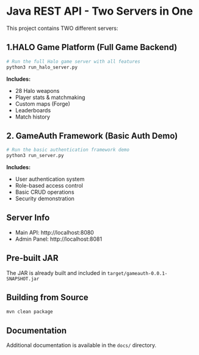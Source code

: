 # Java REST API - Two Servers in One

This project contains TWO different servers:

## 1.HALO Game Platform (Full Game Backend)

```bash
# Run the full Halo game server with all features
python3 run_halo_server.py
```

**Includes:**
- 28 Halo weapons
- Player stats & matchmaking
- Custom maps (Forge)
- Leaderboards
- Match history

## 2. GameAuth Framework (Basic Auth Demo)

```bash
# Run the basic authentication framework demo
python3 run_server.py
```

**Includes:**
- User authentication system
- Role-based access control
- Basic CRUD operations
- Security demonstration

## Server Info
- Main API: http://localhost:8080
- Admin Panel: http://localhost:8081

## Pre-built JAR
The JAR is already built and included in `target/gameauth-0.0.1-SNAPSHOT.jar`

## Building from Source
```bash
mvn clean package
```

## Documentation

Additional documentation is available in the `docs/` directory.
